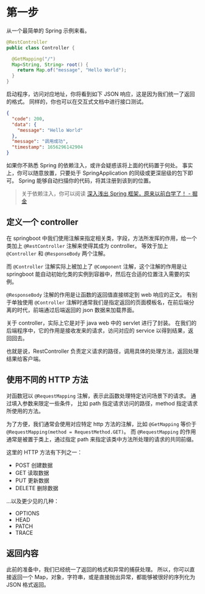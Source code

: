 # 第一步

从一个最简单的 Spring 示例来看。

```java
@RestController
public class Controller {

  @GetMapping("/")
  Map<String, String> root() {
    return Map.of("message", "Hello World");
  }
}
```

启动程序，访问对应地址，你将看到如下 JSON 响应，这是因为我们统一了返回的格式。
同样的，你也可以在交互式文档中进行接口测试。

```json
{
  "code": 200,
  "data": {
    "message": "Hello World"
  },
  "message": "调用成功",
  "timestamp": 1656296142904
}
```

如果你不熟悉 Spring 的依赖注入，或许会疑惑该将上面的代码置于何处。
事实上，你可以随意放置，只要处于 SpringApplication 的同级或更深层级的包下即可。
Spring 能够自动扫描你的代码，将其注册到该到的位置。

> 关于依赖注入，你可以阅读 [深入浅出 Spring 框架，原来以前白学了！ - 掘金](https://juejin.cn/post/7095532056632885284)

## 定义一个 controller

在 springboot 中我们使用注解来指定相关类，字段，方法所发挥的作用，给一个类加上 `@RestController` 注解来使得其成为 controller。
等效于加上 `@Controller` 和 `@ResponseBody` 两个注解。

而 `@Controller` 注解实际上被加上了 `@Component` 注解，这个注解的作用是让 springboot 能自动初始化类的实例到容器中，然后在合适的位置注入需要的实例。

`@ResponseBody` 注解的作用是让函数的返回值直接绑定到 web 响应的正文。
有别于单独使用 `@Controller` 注解时通常我们是指定返回的页面模板名，在前后端分离的时代，前端通过后端返回的 json 数据来加载界面。

关于 controller，实际上它是对于 java web 中的 servlet 进行了封装。
在我们的后端程序中，它的作用是接收发来的请求，访问对应的 service 以得到结果，返回回去。

也就是说，RestController 负责定义请求的路径，调用具体的处理方法，返回处理结果给客户端。

## 使用不同的 HTTP 方法

对函数冠以 `@RequestMapping` 注解，表示此函数处理特定访问场景下的请求。
通过填入参数来限定一些条件， 比如 path 指定请求访问的路径，method 指定请求所使用的方法。

为了方便，我们通常会使用对应特定 http 方法的注解，比如 `@GetMapping` 等价于 `@RequestMapping(method = RequestMethod.GET)`。
而 `@RequestMapping` 的作用通常是被置于类上，通过指定 path 来指定该类中方法所处理的请求的共同前缀。

这里的 HTTP 方法有下列之一：

- POST 创建数据
- GET 读取数据
- PUT 更新数据
- DELETE 删除数据

...以及更少见的几种：

- OPTIONS
- HEAD
- PATCH
- TRACE

## 返回内容

此前的准备中，我们已经统一了返回的格式和异常的捕获处理。
所以，你可以直接返回一个 Map，对象，字符串，或是直接抛出异常，都能够被很好的序列化为 JSON 格式返回。
